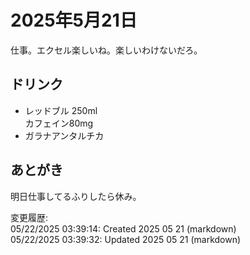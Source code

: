 # 2025年5月21日

仕事。エクセル楽しいね。楽しいわけないだろ。

## ドリンク

- レッドブル 250ml  
カフェイン80mg
- ガラナアンタルチカ

## あとがき

明日仕事してるふりしたら休み。

変更履歴:  
05/22/2025 03:39:14: Created 2025 05 21 (markdown)  
05/22/2025 03:39:32: Updated 2025 05 21 (markdown)  

